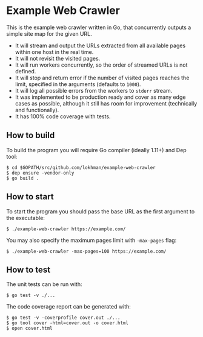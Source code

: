 # Example Web Crawler
This is the example web crawler written in Go, that concurrently outputs a simple site map for the given URL.

- It will stream and output the URLs extracted from all available pages within one host in the real time.
- It will not revisit the visited pages.
- It will run workers concurrently, so the order of streamed URLs is not defined.
- It will stop and return error if the number of visited pages reaches the limit, specified in the arguments
  (defaults to `1000`).
- It will log all possible errors from the workers to `stderr` stream.
- It was implemented to be production ready and cover as many edge cases as possible, although it still has room for
  improvement (technically and functionally).
- It has 100% code coverage with tests.

## How to build
To build the program you will require Go compiler (ideally 1.11+) and Dep tool:

    $ cd $GOPATH/src/github.com/lokhman/example-web-crawler
    $ dep ensure -vendor-only
    $ go build .

## How to start
To start the program you should pass the base URL as the first argument to the executable:

    $ ./example-web-crawler https://example.com/

You may also specify the maximum pages limit with `-max-pages` flag:

    $ ./example-web-crawler -max-pages=100 https://example.com/

## How to test
The unit tests can be run with:

    $ go test -v ./...

The code coverage report can be generated with:

    $ go test -v -coverprofile cover.out ./...
    $ go tool cover -html=cover.out -o cover.html
    $ open cover.html
